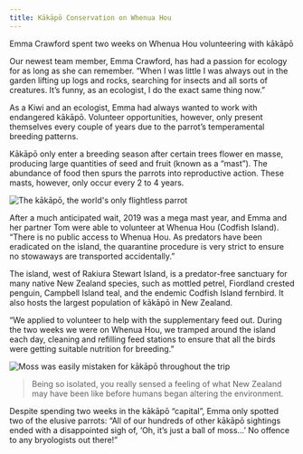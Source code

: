 ```yaml
---
title: Kākāpō Conservation on Whenua Hou
---
```


Emma Crawford spent two weeks on Whenua Hou volunteering with kākāpō 
<!--more-->


Our newest team member, Emma Crawford, has had a passion for ecology for as long as she can remember.
“When I was little I was always out in the garden lifting up logs and rocks, searching for insects
and all sorts of creatures. It’s funny, as an ecologist, I do the exact same thing now.”

As a Kiwi and an ecologist, Emma had always wanted to work with endangered kākāpō. 
Volunteer opportunities, however, only present themselves every couple of years due 
to the parrot’s temperamental breeding patterns.

Kākāpō only enter a breeding season after certain trees flower en masse, producing 
large quantities of seed and fruit (known as a “mast”). The abundance of food then spurs the parrots 
into reproductive action. These masts, however, only occur every 2 to 4 years.


![The kākāpō, the world's only flightless parrot](/news/2021-10-14-emma-crawford-kakapo/Kakapofeeding.jpg)

After a much anticipated wait, 2019 was a mega mast year, and Emma and her partner 
Tom were able to volunteer at Whenua Hou (Codfish Island). “There is no public access 
to Whenua Hou. As predators have been eradicated on the island, the quarantine procedure 
is very strict to ensure no stowaways are transported accidentally.”

The island, west of Rakiura Stewart Island, is a predator-free sanctuary for many native 
New Zealand species, such as mottled petrel, Fiordland crested penguin, Campbell Island teal, 
and the endemic Codfish Island fernbird. It also hosts the largest population of kākāpō in New Zealand.

“We applied to volunteer to help with the supplementary feed out. During the two weeks we were on Whenua Hou,
we tramped around the island each day, cleaning and refilling feed stations to ensure that all the birds
were getting suitable nutrition for breeding.” 


![Moss was easily mistaken for kākāpō throughout the trip](/news/2021-10-14-emma-crawford-kakapo/mossball.jpg)

> Being so isolated, you really sensed a feeling of what New Zealand may have been like before humans began altering the environment.

Despite spending two weeks in the kākāpō “capital”, Emma only spotted two of the elusive parrots: 
“All of our hundreds of other kākāpō sightings ended with a disappointed sigh of, 
‘Oh, it’s just a ball of moss…’ No offence to any bryologists out there!”

